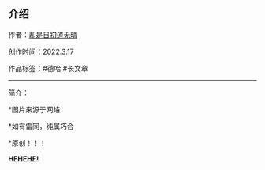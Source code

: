 ## 介绍

<!-- 作者：[却是日初道无晴](https://ljyjingyi.lofter.com/) -->
作者：[却是日初道无晴](../../../../author/却是日初道无晴/)

创作时间：2022.3.17

作品标签：#德哈 #长文章

------

简介：

*图片来源于网络

*如有雷同，纯属巧合

*原创！！！

**HEHEHE!**
